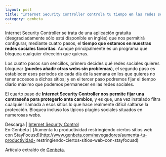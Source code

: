 ```yaml
---
layout: post
title: "Internet Security Controller controla tu tiempo en las redes sociales"
category: genbeta
---
```





Internet Security Controller se trata de una aplicación gratuita
(desgraciadamente sólo está disponible en inglés) que nos permitirá
configurar, mediante cuatro pasos, el **tiempo que estamos en nuestras redes
sociales favoritas**. Aunque principalmente es un programa que bloquea
cualquier dirección que quieras.

Los cuatro pasos son sencillos, primero decides qué redes sociales quieres
bloquear (**puedes añadir otras webs sin problemas**), el segundo paso es
establecer esos periodos de cada día de la semana en los que quieres no tener
accesos a dichos sitios; y en el tercer paso podremos fijar el tiempo diario
máximo que podemos permanecer en las redes sociales.

El cuarto paso de **Internet Security Controller nos permite fijar una
contraseña para protegerlo ante cambios**, y es que, una vez instalado filtra
cualquier llamada a esos sitios lo que hace realmente difícil saltarse la
protección. Bloquea incluso los típicos plugins sociales situados en numerosas
webs.

Descarga | [Internet Security
Control](http://www.securitysupervisor.com/home?view=&id=279)  
En Genbeta | [Aumenta tu productividad restringiendo ciertos sitios web con
StayFocusd](http://www.genbeta.com/navegadores/aumenta-tu-productividad-
restringiendo-ciertos-sitios-web-con-stayfocusd)

Artículo extraído de [Genbeta](http://www.genbeta.com).
